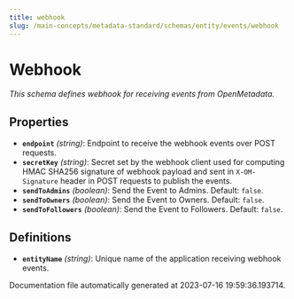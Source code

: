 ```yaml
---
title: webhook
slug: /main-concepts/metadata-standard/schemas/entity/events/webhook
---
```


# Webhook

*This schema defines webhook for receiving events from OpenMetadata.*

## Properties

- **`endpoint`** *(string)*: Endpoint to receive the webhook events over POST requests.
- **`secretKey`** *(string)*: Secret set by the webhook client used for computing HMAC SHA256 signature of webhook payload and sent in `X-OM-Signature` header in POST requests to publish the events.
- **`sendToAdmins`** *(boolean)*: Send the Event to Admins. Default: `false`.
- **`sendToOwners`** *(boolean)*: Send the Event to Owners. Default: `false`.
- **`sendToFollowers`** *(boolean)*: Send the Event to Followers. Default: `false`.
## Definitions

- <a id="definitions/entityName"></a>**`entityName`** *(string)*: Unique name of the application receiving webhook events.


Documentation file automatically generated at 2023-07-16 19:59:36.193714.
